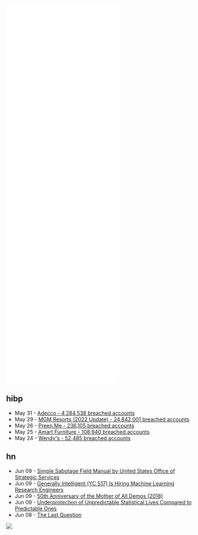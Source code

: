 ![Metrics](https://raw.githubusercontent.com/phixion/phixion/master/metrics.svg)

## hibp

<!--
for https://github.com/phixion/phixion/blob/main/.github/workflows/feeds.yml
-->
<!--START_SECTION:haveibeenpwnd-->
- May 31 - [Adecco - 4,284,538 breached accounts](https://haveibeenpwned.com/PwnedWebsites#Adecco)
- May 29 - [MGM Resorts (2022 Update) - 24,842,001 breached accounts](https://haveibeenpwned.com/PwnedWebsites#MGM2022Update)
- May 26 - [Preen.Me - 236,105 breached accounts](https://haveibeenpwned.com/PwnedWebsites#PreenMe)
- May 25 - [Amart Furniture - 108,940 breached accounts](https://haveibeenpwned.com/PwnedWebsites#AmartFurniture)
- May 24 - [Wendy's - 52,485 breached accounts](https://haveibeenpwned.com/PwnedWebsites#Wendys)
<!--END_SECTION:haveibeenpwnd-->

## hn

<!--
for https://github.com/phixion/phixion/blob/main/.github/workflows/feeds.yml
-->
<!--START_SECTION:hn-->
- Jun 09 - [Simple Sabotage Field Manual by United States Office of Strategic Services](https://www.gutenberg.org/ebooks/26184)
- Jun 09 - [Generally Intelligent (YC S17) Is Hiring Machine Learning Research Engineers](https://news.ycombinator.com/item?id=31676449)
- Jun 09 - [50th Anniversary of the Mother of All Demos (2018)](https://amasad.me/moad)
- Jun 09 - [Underprotection of Unpredictable Statistical Lives Compared to Predictable Ones](https://onlinelibrary.wiley.com/doi/abs/10.1111/risa.12658)
- Jun 08 - [The Last Question](https://en.wikipedia.org/wiki/The_Last_Question)
<!--END_SECTION:hn-->

<!--
for https://yhype.me
-->
![](https://hit.yhype.me/github/profile?user_id=13013670)
